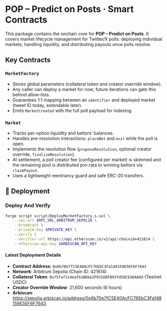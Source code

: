 # POP – Predict on Posts · Smart Contracts

This package contains the onchain core for **POP – Predict on Posts**. It covers market lifecycle management for Twitter/X polls: deploying individual markets, handling liquidity, and distributing payouts once polls resolve.

## Key Contracts

### `MarketFactory`

- Stores global parameters (collateral token and creator override window).
- Any caller can deploy a market for now; future iterations can gate this behind allow-lists.
- Guarantees 1:1 mapping between an `identifier` and deployed market (tweet ID today, extendable later).
- Emits `MarketCreated` with the full poll payload for indexing.

### `Market`

- Tracks per-option liquidity and bettors’ balances.
- Handles pre-resolution interactions: `placeBet` and `exit` while the poll is open.
- Implements the resolution flow (`proposeResolution`, optional creator override, `finalizeResolution`).
- At settlement, a poll creator fee (configured per market) is skimmed and the remaining pool is distributed pro-rata to winning bettors via `claimPayout`.
- Uses a lightweight reentrancy guard and safe ERC-20 transfers.

## 🚀 Deployment

### Deploy And Verify

```bash
forge script script/DeployMarketFactory.s.sol \
    --rpc-url $RPC_URL_ARBITRUM_SEPOLIA \
    --broadcast \
    --private-key $PRIVATE_KEY \
    --verify \
    --verifier-url https://api.etherscan.io/v2/api?chainid=421614 \
    --etherscan-api-key $ARBISCAN_API_KEY
```

#### Latest Deployment Details

- **Contract Address**: `0x6b70e7fC5E40AcFC76EbC3Fa148159E5EF6F7643`
- **Network**: Arbitrum Sepolia (Chain ID: 421614)
- **Collateral Token**: `0x75faf114eafb1BDbe2F0316DF893fd58CE46AA4d` (Testnet USDC)
- **Creator Override Window**: 21,600 seconds (6 hours)
- **Arbiscan**: https://sepolia.arbiscan.io/address/0x6b70e7fC5E40AcFC76EbC3Fa148159E5EF6F7643
